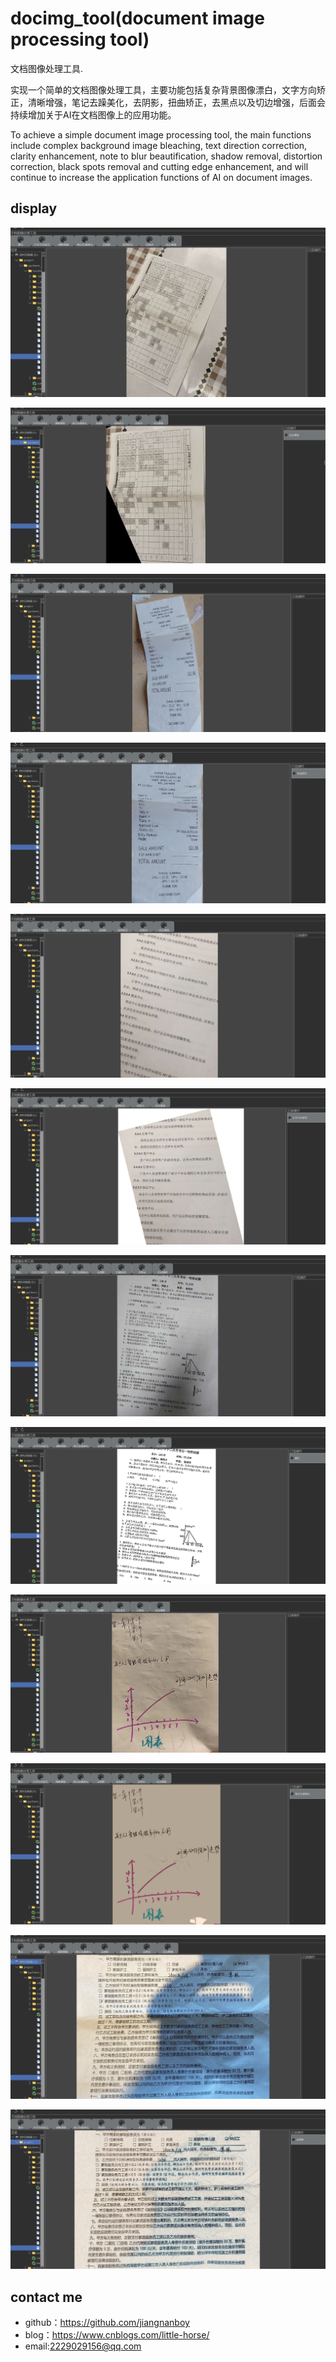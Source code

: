 # docimg_tool(document image processing tool)

文档图像处理工具.

实现一个简单的文档图像处理工具，主要功能包括复杂背景图像漂白，文字方向矫正，清晰增强，笔记去躁美化，去阴影，扭曲矫正，去黑点以及切边增强，后面会持续增加关于AI在文档图像上的应用功能。

To achieve a simple document image processing tool, the main functions include complex background image bleaching, text direction correction, clarity enhancement, note to blur beautification, shadow removal, distortion correction, black spots removal and cutting edge enhancement, and will continue to increase the application functions of AI on document images.

## display
![](img/1.png) 

![](img/2.png) 

![](img/3.png) 

![](img/4.png) 

![](img/5.png) 

![](img/6.png) 

![](img/7.png) 

![](img/8.png) 

![](img/9.png) 

![](img/10.png) 

![](img/11.png) 

![](img/12.png) 

## contact me
- github：https://github.com/jiangnanboy
- blog：https://www.cnblogs.com/little-horse/
- email:2229029156@qq.com
